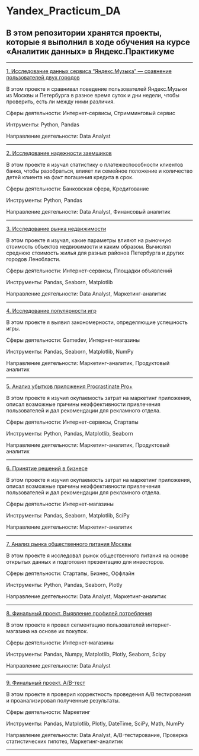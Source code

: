 # Yandex_Practicum_DA

## В этом репозитории хранятся проекты, которые я выполнил в ходе обучения на курсе «Аналитик данных» в Яндекс.Практикуме
--- 

[1. Исследование данных сервиса “Яндекс.Музыка” — сравнение пользователей двух городов](https://github.com/GavrikovAlex/Yandex_Practicum_DA/tree/main/1_music)

В этом проекте я сравнивал поведение пользователей Яндекс.Музыки из Москвы и Петербурга в разное время суток и дни недели, чтобы проверить, есть ли между ними различия.

Сферы деятельности: Интернет-сервисы, Стримминговый сервис

Интрументы: Python, Pandas

Направление деятельности: Data Analyst

---

[2. Исследование надежности заемщиков](https://github.com/GavrikovAlex/Yandex_Practicum_DA/blob/main/2_preprocessing/2_data_preprocessing.ipynb)

В этом проекте я изучал статистику о платежеспособности клиентов банка, чтобы разобраться, влияет ли семейное положение и количество детей клиента на факт погашения кредита в срок.

Сферы деятельности: Банковская сфера, Кредитование

Инструменты: Python, Pandas

Направление деятельности: Data Analyst, Финансовый аналитик

---

[3. Исследование рынка недвижимости](https://github.com/GavrikovAlex/Yandex_Practicum_DA/blob/main/3_research/3_research_data_analysis.ipynb)

В этом проекте я изучал, какие параметры влияют на рыночную стоимость объектов недвижимости и каким образом. Вычислял среднюю стоимость жилья для разных районов Петербурга и других городов Ленобласти.

Сферы деятельности: Интернет-сервисы, Площадки объявлений

Инструменты: Pandas, Seaborn, Matplotlib

Направление деятельности: Data Analyst, Маркетинг-аналитик

---

[4. Исследование популярности игр](https://github.com/GavrikovAlex/Yandex_Practicum_DA/blob/main/4_games/4_games_online_store.ipynb)

В этом проекте я выявил закономерности, определяющие успешность игры.

Сферы деятельности: Gamedev, Интернет-магазины

Инструменты: Pandas, Seaborn, Matplotlib, NumPy

Направление деятельности: Маркетинг-аналитик, Продуктовый аналитик

---

[5. Анализ убытков приложения Procrastinate Pro+](https://github.com/GavrikovAlex/Yandex_Practicum_DA/blob/main/5_business_analisis/5_business_analisis.ipynb)

В этом проекте я изучил окупаемость затрат на маркетинг приложения, описал возможные причины неэффективности привлечения пользователей и дал рекомендации для рекламного отдела.

Сферы деятельности: Интернет-сервисы, Стартапы

Инструменты: Python, Pandas, Matplotlib, Seaborn

Направление деятельности: Маркетинг-аналитик, Продуктовый аналитик

---

[6. Принятие решений в бизнесе](https://github.com/GavrikovAlex/Yandex_Practicum_DA/blob/main/6_business_decisions/6_business_decisions.ipynb)

В этом проекте я изучил окупаемость затрат на маркетинг приложения, описал возможные причины неэффективности привлечения пользователей и дал рекомендации для рекламного отдела.

Сферы деятельности: Интернет-магазины

Инструменты: Pandas, Seaborn, Matplotlib, SciPy

Направление деятельности: Маркетинг-аналитик

---

[7. Анализ рынка общественного питания Москвы](https://github.com/GavrikovAlex/Yandex_Practicum_DA/blob/main/7_moscow_catering/7_moscow_catering.ipynb)

В этом проекте я исследовал рынок общественного питания на основе открытых данных и подготовил презентацию для инвесторов.

Cферы деятельности: Стартапы, Бизнес, Оффлайн

Инструменты: Python, Pandas, Seaborn, Plotly

Направление деятельности: Data Analyst, Маркетинг-аналитик

---

[8. Финальный проект. Выявление профилей потребления](https://github.com/GavrikovAlex/Yandex_Practicum_DA/blob/main/8_final_e-comm/8.final_ecom_user_segmentation.ipynb)

В этом проекте я провел сегментацию пользователей интернет-магазина на основе их покупок.

Cферы деятельности: Интернет-магазины

Инструменты: Pandas, Numpy, Matplotlib, Plotly, Seaborn, Scipy

Направление деятельности: Data Analyst

---

[9. Финальный проект. A/B-тест](https://github.com/GavrikovAlex/Yandex_Practicum_DA/blob/main/9_final_ab-test/9._final_AB_test.ipynb)

В этом проекте я проверил корректность проведения А/В тестирования и проанализировал полученные результаты.

Cферы деятельности: Маркетинг

Инструменты: Pandas, Matplotlib, Plotly, DateTime, SciPy, Math, NumPy

Направление деятельности: Data Analyst, A/B-тестирование, Проверка статистических гипотез, Маркетинг-аналитик

---
